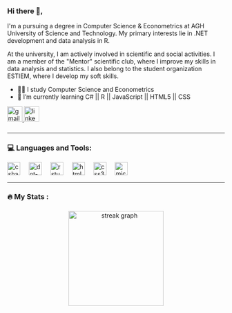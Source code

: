 ### Hi there 👋,
I'm a pursuing a degree in Computer Science & Econometrics at AGH University of Science and Technology. My primary interests lie in .NET development and data analysis in R.

At the university, I am actively involved in scientific and social activities. I am a member of the "Mentor" scientific club, where I improve my skills in data analysis and statistics. I also belong to the student organization ESTIEM, where I develop my soft skills.


- 👨‍🎓 I study Computer Science and Econometrics
- 🌱 I’m currently learning C# || R || JavaScript || HTML5 || CSS 


<div align="left">
  <a href="mailto:mikolajziolk@gmail.com" target="_blank" rel="noreferrer">
    <img src="https://img.shields.io/static/v1?message=Gmail&logo=gmail&label=&color=D14836&logoColor=white&labelColor=&style=for-the-badge" height="35" alt="gmail logo" title="mikolajziolk@gmail.com" />
  </a>
  <a href="https://www.linkedin.com/in/mikziolkowski" target="_blank" rel="noreferrer">
    <img src="https://img.shields.io/static/v1?message=LinkedIn&logo=linkedin&label=&color=0077B5&logoColor=white&labelColor=&style=for-the-badge" height="35" alt="linkedin logo" title="www.linkedin.com/in/mikziolkowski"  />
  </a>
</div>



###
---
<h3 align="left">💻 Languages and Tools:</h3>
<div align="left">
  <img src="https://cdn.jsdelivr.net/gh/devicons/devicon/icons/csharp/csharp-original.svg" height="30" alt="csharp logo"  />
  <img width="12" />
  <img src="https://cdn.jsdelivr.net/gh/devicons/devicon/icons/dot-net/dot-net-plain-wordmark.svg" height="30" alt="dot-net logo"  />
  <img width="12" />
  <img src="https://cdn.jsdelivr.net/gh/devicons/devicon/icons/rstudio/rstudio-original.svg" height="30" alt="rstudio logo"  />
  <img width="12" />
  <img src="https://cdn.jsdelivr.net/gh/devicons/devicon/icons/html5/html5-original.svg" height="30" alt="html5 logo"  />
  <img width="12" />
  <img src="https://cdn.jsdelivr.net/gh/devicons/devicon/icons/css3/css3-original.svg" height="30" alt="css3 logo"  />
  <img width="12" />
  <img src="https://cdn.jsdelivr.net/gh/devicons/devicon/icons/microsoftsqlserver/microsoftsqlserver-plain-wordmark.svg" height="30" alt="microsoftsqlserver logo"  />
</div>

---
<h3 align="left">🔥   My Stats :</h3>

###

<div align="center">
  <img src="https://streak-stats.demolab.com?user=MikolajZiolk&locale=en&mode=daily&theme=dark&hide_border=false&border_radius=5&order=3" height="220" alt="streak graph"  />
</div>
<!--
**MikolajZiolk/MikolajZiolk** is a ✨ _special_ ✨ repository because its `README.md` (this file) appears on your GitHub profile.

Here are some ideas to get you started:

- 🔭 I’m currently working on ...
- 🌱 I’m currently learning ...
- 👯 I’m looking to collaborate on ...
- 🤔 I’m looking for help with ...
- 💬 Ask me about ...
- 📫 How to reach me: ...
- 😄 Pronouns: ...
- ⚡ Fun fact: ...
-->
